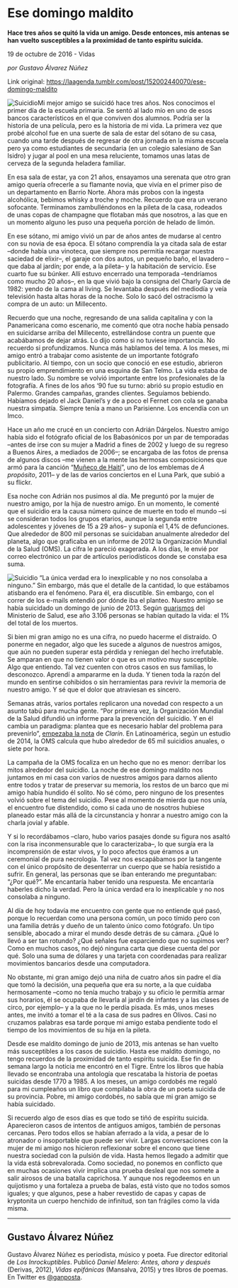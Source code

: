 # Ese domingo maldito

**Hace tres años se quitó la vida un amigo. Desde entonces, mis antenas se han vuelto susceptibles a la proximidad de tanto espíritu suicida.**

19 de octubre de 2016 - Vidas

_por Gustavo Álvarez Núñez_

Link original: https://laagenda.tumblr.com/post/152002440070/ese-domingo-maldito

![Suicidio](https://64.media.tumblr.com/30dd437a6d225c4590632883c7954824/tumblr_inline_pk1dgtmbUV1t6q87u_500.jpg)Mi mejor amigo se suicidó hace tres años. Nos conocimos el primer día de la escuela primaria. Se sentó al lado mío en uno de esos bancos característicos en el que conviven dos alumnos. Podría ser la historia de una película, pero es la historia de mi vida. La primera vez que probé alcohol fue en una suerte de sala de estar del sótano de su casa, cuando una tarde después de regresar de otra jornada en la misma escuela pero ya como estudiantes de secundaria (en un colegio salesiano de San Isidro) y jugar al pool en una mesa reluciente, tomamos unas latas de cerveza de la segunda heladera familiar.

En esa sala de estar, ya con 21 años, ensayamos una serenata que otro gran amigo quería ofrecerle a su flamante novia, que vivía en el primer piso de un departamento en Barrio Norte. Ahora más probos con la ingesta alcohólica, bebimos whisky a troche y moche. Recuerdo que era un verano sofocante. Terminamos zambulléndonos en la pileta de la casa, rodeados de unas copas de champagne que flotaban más que nosotros, a las que en un momento alguno les puso una pequeña porción de helado de limón.

En ese sótano, mi amigo vivió un par de años antes de mudarse al centro con su novia de esa época. El sótano comprendía la ya citada sala de estar –donde había una vinoteca, que siempre nos permitía recargar nuestra saciedad de elixir–, el garaje con dos autos, un pequeño baño, el lavadero –que daba al jardín; por ende, a la pileta– y la habitación de servicio. Ese cuarto fue su búnker. Allí estuvo encerrado una temporada –tendríamos como mucho 20 años–, en la que vivió bajo la consigna del Charly García de 1982: yendo de la cama al living. Se levantaba después del mediodía y veía televisión hasta altas horas de la noche. Solo lo sacó del ostracismo la compra de un auto: un Millecento.

Recuerdo que una noche, regresando de una salida capitalina y con la Panamericana como escenario, me comentó que otra noche había pensado en suicidarse arriba del Millecento, estrellándose contra un puente que acabábamos de dejar atrás. Lo dijo como si no tuviese importancia. No recuerdo si profundizamos. Nunca más hablamos del tema. A los meses, mi amigo entró a trabajar como asistente de un importante fotógrafo publicitario. Al tiempo, con un socio que conoció en ese estudio, abrieron su propio emprendimiento en una esquina de San Telmo. La vida estaba de nuestro lado. Su nombre se volvió importante entre los profesionales de la fotografía. A fines de los años ‘90 fue su turno: abrió su propio estudio en Palermo. Grandes campañas, grandes clientes. Seguíamos bebiendo. Habíamos dejado el Jack Daniel’s y de a poco el Fernet con cola se ganaba nuestra simpatía. Siempre tenía a mano un Parisienne. Los encendía con un Imco.

Hace un año me crucé en un concierto con Adrián Dárgelos. Nuestro amigo había sido el fotógrafo oficial de los Babasónicos por un par de temporadas –antes de irse con su mujer a Madrid a fines de 2002 y luego de su regreso a Buenos Aires, a mediados de 2006–; se encargaba de las fotos de prensa de algunos discos –me vienen a la mente las hermosas composiciones que armó para la canción “[Muñeco de Haití](https://youtu.be/-klqqi_V55I)”, uno de los emblemas de *A propósito*, 2011– y de las de varios conciertos en el Luna Park, que subió a su flickr. 

Esa noche con Adrián nos pusimos al día. Me preguntó por la mujer de nuestro amigo, por la hija de nuestro amigo. En un momento, le comenté que el suicidio era la causa número quince de muerte en todo el mundo –si se consideran todos los grupos etarios, aunque la segunda entre adolescentes y jóvenes de 15 a 29 años– y suponía el 1,4% de defunciones. Que alrededor de 800 mil personas se suicidaban anualmente alrededor del planeta, algo que graficaba en un informe de 2012 la Organización Mundial de la Salud (OMS). La cifra le pareció exagerada. A los días, le envié por correo electrónico un par de artículos periodísticos donde se constaba esa suma.

![Suicidio](https://64.media.tumblr.com/30dd437a6d225c4590632883c7954824/tumblr_inline_pk1dgtmbUV1t6q87u_500.jpg) “La única verdad era lo inexplicable y no nos consolaba a ninguno.” Sin embargo, más que el detalle de la cantidad, lo que estábamos atisbando era el fenómeno. Para él, era discutible. Sin embargo, con el correr de los e-mails entendió por dónde iba el planteo. Nuestro amigo se había suicidado un domingo de junio de 2013. Según [guarismos](http://www.msal.gob.ar/saludmental/images/stories/info-equipos/pdf/2015-01-13_informe-tecnico-preliminar-mortalidad-por-suicidio.pdf) del Ministerio de Salud, ese año 3.106 personas se habían quitado la vida: el 1% del total de los muertos.

Si bien mi gran amigo no es una cifra, no puedo hacerme el distraído. O ponerme en negador, algo que les sucede a algunos de nuestros amigos, que aún no pueden superar esta pérdida y reniegan del hecho irrefutable. Se amparan en que no tienen valor o que es un motivo muy susceptible. Algo que entiendo. Tal vez cuenten con otros casos en sus familias, lo desconozco. Aprendí a ampararme en la duda. Y tienen toda la razón del mundo en sentirse cohibidos o sin herramientas para revivir la memoria de nuestro amigo. Y sé que el dolor que atraviesan es sincero.

Semanas atrás, varios portales replicaron una novedad con respecto a un asunto tabú para mucha gente. “Por primera vez, la Organización Mundial de la Salud difundió un informe para la prevención del suicidio. Y en él cambia un paradigma: plantea que es necesario hablar del problema para prevenirlo”, [empezaba la nota](http://www.clarin.com/sociedad/OMS-derriba-mitos-suicidio_0_1654034609.html) de *Clarín*. En Latinoamérica, según un estudio de 2014, la OMS calcula que hubo alrededor de 65 mil suicidios anuales, o siete por hora.

La campaña de la OMS focaliza en un hecho que no es menor: derribar los mitos alrededor del suicidio. La noche de ese domingo maldito nos juntamos en mi casa con varios de nuestros amigos para darnos aliento entre todos y tratar de preservar su memoria, los restos de un barco que mi amigo había hundido él solito. No sé cómo, pero ninguno de los presentes volvió sobre el tema del suicidio. Pese al momento de mierda que nos unía, el encuentro fue distendido, como si cada uno de nosotros hubiese planeado estar más allá de la circunstancia y honrar a nuestro amigo con la charla jovial y afable.

Y si lo recordábamos –claro, hubo varios pasajes donde su figura nos asaltó con la risa inconmensurable que lo caracterizaba–, lo que surgía era la incomprensión de estar vivos, y lo poco afectos que éramos a un ceremonial de pura necrología. Tal vez nos escapábamos por la tangente con el único propósito de desenterrar un cuerpo que se había resistido a sufrir. En general, las personas que se iban enterando me preguntaban: “¿Por qué?”. Me encantaría haber tenido una respuesta. Me encantaría haberles dicho la verdad. Pero la única verdad era lo inexplicable y no nos consolaba a ninguno.

Al día de hoy todavía me encuentro con gente que no entiende qué pasó, porque lo recuerdan como una persona común, un poco tímido pero con una familia detrás y dueño de un talento único como fotógrafo. Un tipo sensible, abocado a mirar el mundo desde detrás de su cámara. ¿Qué lo llevó a ser tan rotundo? ¿Qué señales fue esparciendo que no supimos ver? Como en muchos casos, no dejó ninguna carta que diese cuenta del por qué. Solo una suma de dólares y una tarjeta con coordenadas para realizar movimientos bancarios desde una computadora.

No obstante, mi gran amigo dejó una niña de cuatro años sin padre el día que tomó la decisión, una pequeña que era su norte, a la que cuidaba hermosamente –como no tenía mucho trabajo y su oficio le permitía armar sus horarios, él se ocupaba de llevarla al jardín de infantes y a las clases de circo, por ejemplo– y a la que no le perdía pisada. Es más, unos meses antes, me invitó a tomar el té a la casa de sus padres en Olivos. Casi no cruzamos palabras esa tarde porque mi amigo estaba pendiente todo el tiempo de los movimientos de su hija en la pileta.

Desde ese maldito domingo de junio de 2013, mis antenas se han vuelto más susceptibles a los casos de suicidio. Hasta ese maldito domingo, no tengo recuerdos de la proximidad de tanto espíritu suicida. Ese fin de semana largo la noticia me encontró en el Tigre. Entre los libros que había llevado se encontraba una antología que rescataba la historia de poetas suicidas desde 1770 a 1985. A los meses, un amigo cordobés me regaló para mi cumpleaños un libro que compilaba la obra de un poeta suicida de su provincia. Pobre, mi amigo cordobés, no sabía que mi gran amigo se había suicidado.

Si recuerdo algo de esos días es que todo se tiñó de espíritu suicida. Aparecieron casos de intentos de antiguos amigos, también de personas cercanas. Pero todos ellos se habían aferrado a la vida, a pesar de lo atronador o insoportable que puede ser vivir. Largas conversaciones con la mujer de mi amigo nos hicieron reflexionar sobre el encono que tiene nuestra sociedad con la pulsión de vida. Hasta hemos llegado a admitir que la vida está sobrevalorada. Como sociedad, no ponemos en conflicto que en muchas ocasiones vivir implica una prueba desleal que nos somete a salir airosos de una batalla caprichosa. Y aunque nos regodeemos en un quijotismo y una fortaleza a prueba de balas, está visto que no todos somos iguales; y que algunos, pese a haber revestido de capas y capas de kryptonita un cuerpo henchido de infinitud, son tan frágiles como la vida misma.

  




---

 Gustavo Álvarez Núñez
----------------------

 Gustavo Álvarez Núñez es periodista, músico y poeta. Fue director editorial de *Los Inrockuptibles*. Publicó *Daniel Melero: Antes, ahora y después* (Derivas, 2012), *Vidas epifánicas* (Mansalva, 2015) y tres libros de poemas. En Twitter es [@ganposta](https://twitter.com/ganposta). 

